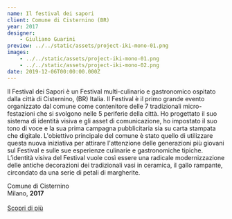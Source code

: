 ```yaml
---
name: Il festival dei sapori
client: Comune di Cisternino (BR)
year: 2017
designer:
    - Giuliano Guarini
preview: ../../static/assets/project-iki-mono-01.png
images:
    - ../../static/assets/project-iki-mono-01.png
    - ../../static/assets/project-iki-mono-02.png
date: 2019-12-06T00:00:00.000Z
---
```


Il Festival dei Sapori è un Festival multi-culinario e gastronomico ospitato dalla città di Cisternino, (BR) Italia. Il Festival è il primo grande evento organizzato dal comune come contenitore delle 7 tradizionali micro-festazioni che si svolgono nelle 5 periferie della città. Ho progettato il suo sistema di identità visiva e gli asset di comunicazione, ho impostato il suo tono di voce e la sua prima campagna pubblicitaria sia su carta stampata che digitale. L'obiettivo principale del comune è stato quello di utilizzare questa nuova iniziativa per attirare l'attenzione delle generazioni più giovani sul Festival e sulle sue esperienze culinarie e gastronomiche tipiche. L’identità visiva del Festival vuole così essere una radicale modernizzazione delle antiche decorazioni dei tradizionali vasi in ceramica, il gallo rampante, circondato da una serie di petali di margherite.

Comune di Cisternino  
Milano, **2017**<br><br>
[Scopri di più](https://www.lamiapieranna.it/it/eventi/eco-festival-dei-sapori/)
